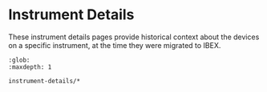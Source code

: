 # Instrument Details

These instrument details pages provide historical context about the devices on a specific instrument,
at the time they were migrated to IBEX.
   
```{toctree} Instrument Details
:glob:
:maxdepth: 1

instrument-details/*
```
